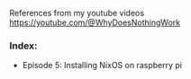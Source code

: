 References from my youtube videos https://youtube.com/@WhyDoesNothingWork


### Index:

 - Episode 5: Installing NixOS on raspberry pi 
